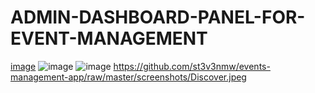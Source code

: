 # ADMIN-DASHBOARD-PANEL-FOR-EVENT-MANAGEMENT
 [image](https://github.com/user-attachments/assets/65e154e6-b05c-477c-b5cd-981f5f4b3530)
 ![image](https://github.com/user-attachments/assets/573c5ec1-6bcd-4721-8040-c00e36396efe)
![image](https://github.com/user-attachments/assets/cf4f6f75-4a5e-4017-b085-0db291dede03)
https://github.com/st3v3nmw/events-management-app/raw/master/screenshots/Discover.jpeg
